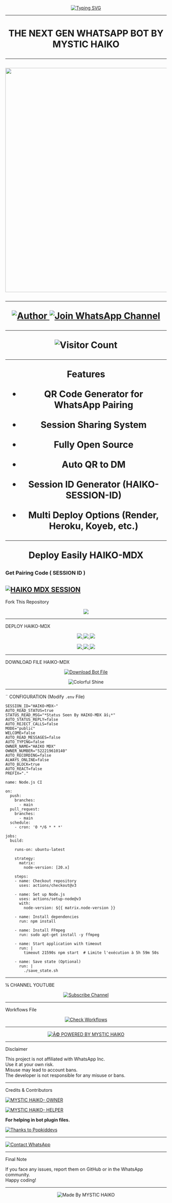 
<p align="center">
  <a href="https://git.io/typing-svg">
    <img src="https://readme-typing-svg.demolab.com?font=Black+Ops+One&size=100&pause=1000&color=FF0000&center=true&vCenter=true&width=1000&height=200&lines=HAIKO-MDX;BY+MYSTIC+HAIKO" alt="Typing SVG" />
  </a>
</p>

---

<h1 align="center">THE NEXT GEN WHATSAPP BOT BY MYSTIC HAIKO 

---

<p align="center">
  <img src="https://files.catbox.moe/pcb7ya.jpg" width="700"/>
</p>

---

<p align="center">
  <a href="https://github.com/Professeur-xd">
    <img title="Author" src="https://img.shields.io/badge/Author-MYSTIC%20HAIKO-ff004d?style=for-the-badge&logo=github&logoColor=white" />
  </a>
  <a href="https://whatsapp.com/channel/0029VbADTgbGzzKPWZ5MC52T">
    <img title="Join WhatsApp Channel" src="https://img.shields.io/badge/Join-WhatsApp%20Channel-25D366?style=for-the-badge&logo=whatsapp&logoColor=white" />
  </a>
</p>

---

<p align="center">
  <img src="https://profile-counter.glitch.me/HAIKO-MDX/count.svg" alt="Visitor Count" />
</p>

---

 Features

- QR Code Generator for WhatsApp Pairing
 
- Session Sharing System
 
- Fully Open Source
 
- Auto QR to DM
 
- Session ID Generator (HAIKO-SESSION-ID)
 
- Multi Deploy Options (Render, Heroku, Koyeb, etc.)

---

Deploy Easily HAIKO-MDX 

### Get Pairing Code ( SESSION ID )


[![HAIKO MDX SESSION](https://img.shields.io/badge/HAIKO%20-MDX%20SESSION-25D366?style=for-the-badge&logo=whatsapp&logoColor=white)](https://haiko-mdx-session.onrender.com)
---

 Fork This Repository

 <p align="center">
  <a href="https://github.com/Professeur-xd/HAIKO-MDX">
    <img src="https://img.shields.io/badge/Fork%20This-Repository-8A2BE2?style=for-the-badge&logo=github&logoColor=white" />
  </a>
</p>

---

 DEPLOY HAIKO-MDX

<p align="center">
  <a href="https://replit.com/Professeur-xd">
    <img src="https://img.shields.io/badge/Deploy%20To%20Replit-FFA500?style=for-the-badge&logo=replit&logoColor=white" />
  </a>
  <a href="https://railway.app/new/template?template=https://github.com/Professeur-xd/HAIKO-MDX">
    <img src="https://img.shields.io/badge/Deploy%20To%20Railway-8B5CF6?style=for-the-badge&logo=railway&logoColor=white" />
  </a>
  <a href="https://render.com/">
    <img src="https://img.shields.io/badge/Deploy%20To%20Render-06B6D4?style=for-the-badge&logo=render&logoColor=white" />
  </a>
</p>

<p align="center">
  <a href="https://dashboard.heroku.com/new?template=https://github.com/Professeur-xd/HAIKO-MDX/tree/main">
    <img src="https://img.shields.io/badge/Deploy-Heroku-FF004D?style=for-the-badge&logo=heroku&logoColor=white" />
  </a>
  <a href="https://host.talkdrove.com/share-bot/82">
    <img src="https://img.shields.io/badge/Deploy-TaikDrove-6971FF?style=for-the-badge&logo=google-cloud&logoColor=white" />
  </a>
  <a href="https://app.koyeb.com/services/deploy?type=git&repository=professeur-xd/HAIKO-MDX&ports=3000">
    <img src="https://img.shields.io/badge/Deploy-Koyeb-FF009D?style=for-the-badge&logo=koyeb&logoColor=white" />
  </a>
</p>

---

 DOWNLOAD FILE HAIKO-MDX

<p align="center">
  <a href="https://github.com/Professeur-xd/HAIKO-MDX/archive/refs/heads/main.zip">
    <img src="https://img.shields.io/badge/Download%20Bot-file-FF009D?style=for-the-badge&logo=github&logoColor=white" alt="Download Bot File" />
  </a>
</p>

<p align="center">
  <img src="https://i.imgur.com/LyHic3i.gif" alt="Colorful Shine" />
</p>

---

¨ CONFIGURATION (Modify `.env` File)

```
SESSION_ID="HAIKO~MDX~"
AUTO_READ_STATUS=true
STATUS_READ_MSG="*Status Seen By HAIKO-MDX âš¡*"
AUTO_STATUS_REPLY=false
AUTO_REJECT_CALLS=false
MODE="public"
WELCOME=false
AUTO_READ_MESSAGES=false
AUTO_TYPING=false
OWNER_NAME="HAIKO MDX"
OWNER_NUMBER="522219610140"
AUTO_RECORDING=false
ALWAYS_ONLINE=false
AUTO_BLOCK=true
AUTO_REACT=false
PREFIX="."
```

```
name: Node.js CI

on:
  push:
    branches:
      - main
  pull_request:
    branches:
      - main
  schedule:
    - cron: '0 */6 * * *'  

jobs:
  build:

    runs-on: ubuntu-latest

    strategy:
      matrix:
        node-version: [20.x]

    steps:
    - name: Checkout repository
      uses: actions/checkout@v3

    - name: Set up Node.js
      uses: actions/setup-node@v3
      with:
        node-version: ${{ matrix.node-version }}

    - name: Install dependencies
      run: npm install

    - name: Install FFmpeg
      run: sudo apt-get install -y ffmpeg

    - name: Start application with timeout
      run: |
        timeout 21590s npm start  # Limite l'exécution à 5h 59m 50s

    - name: Save state (Optional)
      run: |
        ./save_state.sh
```
---

¼ CHANNEL YOUTUBE

<p align="center">
  <a href="https://youtube.com/@MYSTICHAIKOTECH">
    <img src="https://img.shields.io/badge/Subscribe-MYSTIC HAIKO TECH-red?style=for-the-badge&logo=youtube&logoColor=white" alt="Subscribe Channel" />
  </a>
</p>

---

 Workflows File

<p align="center">
  <a href="https://whatsapp.com/channel/0029VbADTgbGzzKPWZ5MC52T">
    <img src="https://img.shields.io/badge/Check-Workflows-FF004D?style=for-the-badge&logo=whatsapp&logoColor=white" alt="Check Workflows" />
  </a>
</p>

---

<p align="center">
  <a href="https://github.com/Professeur-xd">
    <img alt="Â© POWERED BY MYSTIC HAIKO" src="https://img.shields.io/badge/Â©%20POWERED%20BY-MYSTIC%20HAIKO-ff0000?style=for-the-badge&logo=github" />
  </a>
</p>

---

Disclaimer

This project is not affiliated with WhatsApp Inc.  
Use it at your own risk.  
Misuse may lead to account bans.  
The developer is not responsible for any misuse or bans.

---

 Credits & Contributors

> <a href="https://github.com/Professeur-xd">
  <img alt="MYSTIC HAIKO- OWNER" src="https://img.shields.io/badge/OWNER-âš¡MYSTIC%20HAIKOâš¡-FF0000?style=for-the-badge&logo=github" />
</a>  

> <a href="https://github.com/Professeur-xd">
  <img alt="MYSTIC HAIKO- HELPER" src="https://img.shields.io/badge/HELPER-âš¡MYSTIC%20HAIKOâš¡-00FFC6?style=for-the-badge&logo=github" />
</a>

<p><b>For helping in bot plugin files.</b></p>

<a href="https://github.com/popkiddevs">
  <img alt="Thanks to Popkiddevs" src="https://img.shields.io/badge/Thanks_To-Popkiddevs-blueviolet?style=for-the-badge&logo=github" />
</a>

---

<a href="https://wa.me/522219610140?text=âš¡%20HELLO%20MYSTIC%20HAIKO%20TECH%20âš¡">
  <img alt="Contact WhatsApp" src="https://img.shields.io/badge/DEV-âš¡MYSTIC%20HAIKO%20TECHâš¡-25D366?style=for-the-badge&logo=whatsapp&logoColor=white" />
</a>

---

 Final Note

If you face any issues, report them on GitHub or in the WhatsApp community.  
Happy coding! 

---

<p align="center">
  <img alt="Made By MYSTIC HAIKO" src="https://img.shields.io/badge/Made%20by-MYSTIC%20HAIKO-black?style=for-the-badge&logo=github" />
</p>
